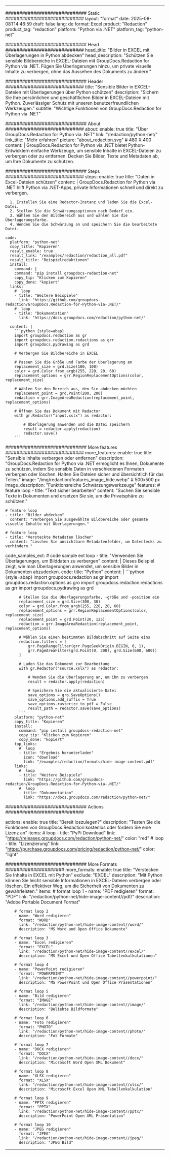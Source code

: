 
---
############################# Static ############################
layout: "format"
date:  2025-08-08T14:46:59
draft: false
lang: de
format: Excel
product: "Redaction"
product_tag: "redaction"
platform: "Python via .NET"
platform_tag: "python-net"

############################# Head ############################
head_title: "Bilder in EXCEL mit Überlagerungen in Python abdecken"
head_description: "Schützen Sie sensible Bildbereiche in EXCEL-Dateien mit GroupDocs.Redaction for Python via .NET. Fügen Sie Überlagerungen hinzu, um private visuelle Inhalte zu verbergen, ohne das Aussehen des Dokuments zu ändern."

############################# Header ############################
title: "Sensible Bilder in EXCEL-Dateien mit Überlagerungen über Python schützen" 
description: "Sichern Sie Ihre persönlichen und geschäftlichen Bilder in EXCEL-Dateien mit Python. Zuverlässiger Schutz mit unseren benutzerfreundlichen Werkzeugen."
subtitle: "Wichtige Funktionen von GroupDocs.Redaction for Python via .NET" 

############################# About ############################
about:
    enable: true
    title: "Über GroupDocs.Redaction for Python via .NET"
    link: "/redaction/python-net/"
    link_title: "Mehr erfahren"
    picture: "about_redaction.svg" # 480 X 400
    content: |
       GroupDocs.Redaction for Python via .NET bietet Python-Entwicklern einfache Werkzeuge, um sensible Inhalte in EXCEL-Dateien zu verbergen oder zu entfernen. Decken Sie Bilder, Texte und Metadaten ab, um Ihre Dokumente zu schützen.

############################# Steps ############################
steps:
    enable: true
    title: "Daten in Excel-Dateien schützen"
    content: |
      GroupDocs.Redaction for Python via .NET hilft Python via .NET-Apps, private Informationen schnell und direkt zu verbergen.
      
      1. Erstellen Sie eine Redactor-Instanz und laden Sie die Excel-Datei.
      2. Stellen Sie die Schwärzungsoptionen nach Bedarf ein.
      3. Wählen Sie den Bildbereich aus und wählen Sie die Überlagerungsfarbe.
      4. Wenden Sie die Schwärzung an und speichern Sie die bearbeitete Datei.
   
    code:
      platform: "python-net"
      copy_title: "Kopieren"
      result_enable: true
      result_link: "/examples/redaction/redaction_all.pdf"
      result_title: "Beispielredaktionen"
      install:
        command: |
        command: "pip install groupdocs-redaction-net"
        copy_tip: "Klicken zum Kopieren"
        copy_done: "kopiert"
      links:
        #  loop
        - title: "Weitere Beispiele"
          link: "https://github.com/groupdocs-redaction/GroupDocs.Redaction-for-Python-via-.NET/"
        #  loop
        - title: "Dokumentation"
          link: "https://docs.groupdocs.com/redaction/python-net/"
          
      content: |
        ```python {style=abap}
        import groupdocs.redaction as gr
        import groupdocs.redaction.redactions as grr
        import groupdocs.pydrawing as grd

        # Verbergen Sie Bildbereiche in EXCEL

        # Passen Sie die Größe und Farbe der Überlagerung an
        replacement_size = grd.Size(100, 100)
        color = grd.Color.from_argb(255, 220, 20, 60)
        replacement_options = grr.RegionReplacementOptions(color, replacement_size)

        # Wählen Sie den Bereich aus, den Sie abdecken möchten
        replacement_point = grd.Point(200, 200)
        redaction = grr.ImageAreaRedaction(replacement_point, replacement_options)
                
        # Öffnen Sie das Dokument mit Redactor
        with gr.Redactor("input.xslx") as redactor:

            # Überlagerung anwenden und die Datei speichern
            result = redactor.apply(redaction)
            redactor.save()
        ```            


############################# More features ############################
more_features:
  enable: true
  title: "Sensible Inhalte verbergen oder entfernen"
  description: "GroupDocs.Redaction for Python via .NET ermöglicht es Ihnen, Dokumente zu schützen, indem Sie sensible Daten in verschiedenen Formaten verbergen oder löschen. Halten Sie Dateien sicher und übersichtlich für das Teilen."
  image: "/img/redaction/features_image_hide.webp" # 500x500 px
  image_description: "Funktionsreiche Schwärzungswerkzeuge"
  features:
    # feature loop
    - title: "Text sicher bearbeiten"
      content: "Suchen Sie sensible Texte in Dokumenten und ersetzen Sie sie, um die Privatsphäre zu schützen."

    # feature loop
    - title: "Bilder abdecken"
      content: "Verbergen Sie ausgewählte Bildbereiche oder gesamte visuelle Inhalte mit Überlagerungen."

    # feature loop
    - title: "Versteckte Metadaten löschen"
      content: "Löschen Sie unsichtbare Metadatenfelder, um Datenlecks zu verhindern."
      
  code_samples_ext:
    # code sample ext loop
    - title: "Verwenden Sie Überlagerungen, um Bilddaten zu verbergen"
      content: |
        Dieses Beispiel zeigt, wie man Überlagerungen anwendet, um sensible Bilder in Dokumenten abzudecken.
      code:
        title: "Python"
        content: |
          ```python {style=abap}
          import groupdocs.redaction as gr
          import groupdocs.redaction.options as gro
          import groupdocs.redaction.redactions as grr
          import groupdocs.pydrawing as grd

          # Stellen Sie die Überlagerungsfarbe, -größe und -position ein
          replacement_size = grd.Size(300, 30)
          color = grd.Color.from_argb(255, 220, 20, 60)
          replacement_options = grr.RegionReplacementOptions(color, replacement_size)
          replacement_point = grd.Point(20, 125)
          redaction = grr.ImageAreaRedaction(replacement_point, replacement_options)

          # Wählen Sie einen bestimmten Bildabschnitt auf Seite eins
          redaction.filters = [
              grr.PageRangeFilter(grr.PageSeekOrigin.BEGIN, 0, 1),
              grr.PageAreaFilter(grd.Point(0, 300), grd.Size(600, 600))
          ]

          # Laden Sie das Dokument zur Bearbeitung
          with gr.Redactor("source.xslx") as redactor:

              # Wenden Sie die Überlagerung an, um ihn zu verbergen
              result = redactor.apply(redaction)

              # Speichern Sie die aktualisierte Datei
              save_options = gro.SaveOptions()
              save_options.add_suffix = True
              save_options.rasterize_to_pdf = False
              result_path = redactor.save(save_options)
          ```
        platform: "python-net"
        copy_title: "Kopieren"
        install:
          command: "pip install groupdocs-redaction-net"
          copy_tip: "Klicken zum Kopieren"
          copy_done: "kopiert"
        top_links:
          #  loop
          - title: "Ergebnis herunterladen"
            icon: "download"
            link: "/examples/redaction/formats/hide-image-content.pdf"
        links:
          #  loop
          - title: "Weitere Beispiele"
            link: "https://github.com/groupdocs-redaction/GroupDocs.Redaction-for-Python-via-.NET/"
          #  loop
          - title: "Dokumentation"
            link: "https://docs.groupdocs.com/redaction/python-net/"


############################# Actions ############################

actions:
  enable: true
  title: "Bereit loszulegen?"
  description: "Testen Sie die Funktionen von GroupDocs.Redaction kostenlos oder fordern Sie eine Lizenz an"
  items:
    #  loop
    - title: "PyPi Download"
      link: "https://releases.groupdocs.com/redaction/python-net/"
      color: "red"
        #  loop
    - title: "Lizenzierung"
      link: "https://purchase.groupdocs.com/pricing/redaction/python-net/"
      color: "light"


############################# More Formats #####################
more_formats:
    enable: true
    title: "Verstecken Sie Inhalte in EXCEL mit Python"
    exclude: "EXCEL"
    description: "Mit Python können Sie leicht sensible Informationen in EXCEL-Dateien verbergen oder löschen. Ein effektiver Weg, um die Sicherheit von Dokumenten zu gewährleisten."
    items: 
        # format loop 1
        - name: "PDF redigieren"
          format: "PDF"
          link: "/redaction/python-net/hide-image-content//pdf/"
          description: "Adobe Portable Document Format"

        # format loop 2
        - name: "Word redigieren"
          format: "WORD"
          link: "/redaction/python-net/hide-image-content//word/"
          description: "MS Word und Open Office Dokumente"
          
        # format loop 3
        - name: "Excel redigieren"
          format: "EXCEL"
          link: "/redaction/python-net/hide-image-content//excel/"
          description: "MS Excel und Open Office Tabellenkalkulationen"

        # format loop 4
        - name: "PowerPoint redigieren"
          format: "POWERPOINT"
          link: "/redaction/python-net/hide-image-content//powerpoint/"
          description: "MS PowerPoint und Open Office Präsentationen"

        # format loop 5
        - name: "Bild redigieren"
          format: "IMAGE"
          link: "/redaction/python-net/hide-image-content//image/"
          description: "Beliebte Bildformate"

        # format loop 6
        - name: "Foto redigieren"
          format: "PHOTO"
          link: "/redaction/python-net/hide-image-content//photo/"
          description: "Fot Formate"

        # format loop 7
        - name: "DOCX redigieren"
          format: "DOCX"
          link: "/redaction/python-net/hide-image-content//docx/"
          description: "Microsoft Word Open XML Dokument"
          
        # format loop 8
        - name: "XLSX redigieren"
          format: "XLSX"
          link: "/redaction/python-net/hide-image-content//xlsx/"
          description: "Microsoft Excel Open XML Tabellenkalkulation"
          
        # format loop 9
        - name: "PPTX redigieren"
          format: "PPTX"
          link: "/redaction/python-net/hide-image-content//pptx/"
          description: "PowerPoint Open XML Präsentation"

        # format loop 10
        - name: "JPEG redigieren"
          format: "JPEG"
          link: "/redaction/python-net/hide-image-content//jpeg/"
          description: "JPEG Bild"


---